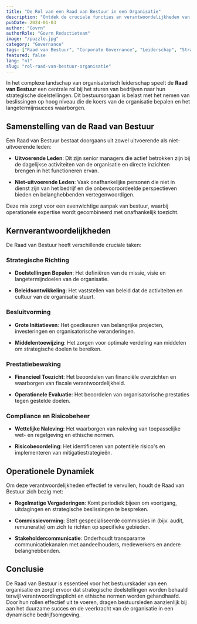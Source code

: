 ```yaml
---
title: "De Rol van een Raad van Bestuur in een Organisatie"
description: "Ontdek de cruciale functies en verantwoordelijkheden van een Raad van Bestuur bij het sturen van organisatorisch succes, inclusief strategische planning, toezicht en risicobeheer."
pubDate: 2024-01-03
author: "Govrn"
authorRole: "Govrn Redactieteam"
image: "/puzzle.jpg"
category: "Governance"
tags: ["Raad van Bestuur", "Corporate Governance", "Leiderschap", "Strategische Planning"]
featured: false
lang: "nl"
slug: "rol-raad-van-bestuur-organisatie"
---
```


In het complexe landschap van organisatorisch leiderschap speelt de **Raad van Bestuur** een centrale rol bij het sturen van bedrijven naar hun strategische doelstellingen. Dit bestuursorgaan is belast met het nemen van beslissingen op hoog niveau die de koers van de organisatie bepalen en het langetermijnsucces waarborgen.

## Samenstelling van de Raad van Bestuur

Een Raad van Bestuur bestaat doorgaans uit zowel uitvoerende als niet-uitvoerende leden:

- **Uitvoerende Leden**: Dit zijn senior managers die actief betrokken zijn bij de dagelijkse activiteiten van de organisatie en directe inzichten brengen in het functioneren ervan.

- **Niet-uitvoerende Leden**: Vaak onafhankelijke personen die niet in dienst zijn van het bedrijf en die onbevooroordeelde perspectieven bieden en belanghebbenden vertegenwoordigen.

Deze mix zorgt voor een evenwichtige aanpak van bestuur, waarbij operationele expertise wordt gecombineerd met onafhankelijk toezicht.

## Kernverantwoordelijkheden

De Raad van Bestuur heeft verschillende cruciale taken:

### Strategische Richting

- **Doelstellingen Bepalen**: Het definiëren van de missie, visie en langetermijndoelen van de organisatie.

- **Beleidsontwikkeling**: Het vaststellen van beleid dat de activiteiten en cultuur van de organisatie stuurt.

### Besluitvorming

- **Grote Initiatieven**: Het goedkeuren van belangrijke projecten, investeringen en organisatorische veranderingen.

- **Middelentoewijzing**: Het zorgen voor optimale verdeling van middelen om strategische doelen te bereiken.

### Prestatiebewaking

- **Financieel Toezicht**: Het beoordelen van financiële overzichten en waarborgen van fiscale verantwoordelijkheid.

- **Operationele Evaluatie**: Het beoordelen van organisatorische prestaties tegen gestelde doelen.

### Compliance en Risicobeheer

- **Wettelijke Naleving**: Het waarborgen van naleving van toepasselijke wet- en regelgeving en ethische normen.

- **Risicobeoordeling**: Het identificeren van potentiële risico's en implementeren van mitigatiestrategieën.

## Operationele Dynamiek

Om deze verantwoordelijkheden effectief te vervullen, houdt de Raad van Bestuur zich bezig met:

- **Regelmatige Vergaderingen**: Komt periodiek bijeen om voortgang, uitdagingen en strategische beslissingen te bespreken.

- **Commissievorming**: Stelt gespecialiseerde commissies in (bijv. audit, remuneratie) om zich te richten op specifieke gebieden.

- **Stakeholdercommunicatie**: Onderhoudt transparante communicatiekanalen met aandeelhouders, medewerkers en andere belanghebbenden.

## Conclusie

De Raad van Bestuur is essentieel voor het bestuurskader van een organisatie en zorgt ervoor dat strategische doelstellingen worden behaald terwijl verantwoordingsplicht en ethische normen worden gehandhaafd. Door hun rollen effectief uit te voeren, dragen bestuursleden aanzienlijk bij aan het duurzame succes en de veerkracht van de organisatie in een dynamische bedrijfsomgeving.
